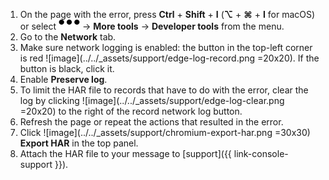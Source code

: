 1. On the page with the error, press **Ctrl** + **Shift** + **I** (**⌥** + **⌘** + **I** for macOS) or select ![image](../../_assets/horizontal-ellipsis.svg) → **More tools** → **Developer tools** from the menu.
1. Go to the **Network** tab.
1. Make sure network logging is enabled: the button in the top-left corner is red ![image](../../_assets/support/edge-log-record.png =20x20). If the button is black, click it.
1. Enable **Preserve log**.
1. To limit the HAR file to records that have to do with the error, clear the log by clicking ![image](../../_assets/support/edge-log-clear.png =20x20) to the right of the record network log button.
1. Refresh the page or repeat the actions that resulted in the error.
1. Click ![image](../../_assets/support/chromium-export-har.png =30x30) **Export HAR** in the top panel.
1. Attach the HAR file to your message to [support]({{ link-console-support }}).